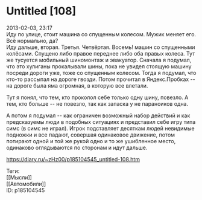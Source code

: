 Untitled [108]
===============

   
 2013-02-03, 23:17   
  Иду по улице, стоит машина со спущенным колесом. Мужик меняет его. Всё нормально, да?   
 Иду дальше, вторая. Третья. Четвёртая. Восемь! машин со спущенными колёсами. Спущено либо правое переднее либо оба правых колеса. Тут же тусуется мобильный шиномонтаж и эвакуатор. Сначала я подумал, что это хулиганы прокалывали шины, пока не увидел стоящую машину посреди дороги уже, тоже со спущенным колесом. Тогда я подумал, что кто-то рассыпал на дороге гвозди. Потом прочитал в Яндекс.Пробках -- на дороге была яма огромная, в которую все влетали.   
   
 Тут я понял, что тем, кто проколол себе только одну шину, повезло. А тем, кто больше -- не повезло, так как запаска у не параноиков одна.   
   
 А потом я подумал -- как ограничен возможный набор действий и как предсказуемы люди в подобных ситуациях и представил себе игру типа симс (в симс не играл). Игрок подставляет десяткам людей невидимые подножки и все падают, совершая одинаковое движение, потом потирают одной и той же рукой одно и то же ушибленное место, одинаково оглядываются по сторонам и идут дальше.   
    
 <https://diary.ru/~zHz00/p185104545_untitled-108.htm>   
   
 Теги:   
 [[Мысли]]   
 [[Автомобили]]   
 ID: p185104545